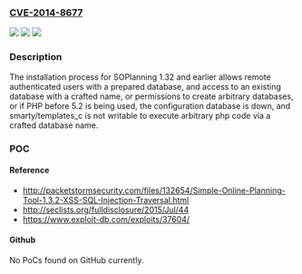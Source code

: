 ### [CVE-2014-8677](https://cve.mitre.org/cgi-bin/cvename.cgi?name=CVE-2014-8677)
![](https://img.shields.io/static/v1?label=Product&message=n%2Fa&color=blue)
![](https://img.shields.io/static/v1?label=Version&message=n%2Fa&color=blue)
![](https://img.shields.io/static/v1?label=Vulnerability&message=n%2Fa&color=brighgreen)

### Description

The installation process for SOPlanning 1.32 and earlier allows remote authenticated users with a prepared database, and access to an existing database with a crafted name, or permissions to create arbitrary databases, or if PHP before 5.2 is being used, the configuration database is down, and smarty/templates_c is not writable to execute arbitrary php code via a crafted database name.

### POC

#### Reference
- http://packetstormsecurity.com/files/132654/Simple-Online-Planning-Tool-1.3.2-XSS-SQL-Injection-Traversal.html
- http://seclists.org/fulldisclosure/2015/Jul/44
- https://www.exploit-db.com/exploits/37604/

#### Github
No PoCs found on GitHub currently.

